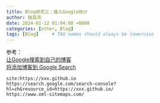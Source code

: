 ```yaml
---
title: Blog研究三：接入Google统计
author: 独孤流
date: 2024-01-12 01:04:00 +0800
categories: [other, Blog]
tags: [Blog]     # TAG names should always be lowercase
---
```


参考：    
[让Google搜索到自己的博客](https://zoharandroid.github.io/2019-08-03-%E8%AE%A9%E8%B0%B7%E6%AD%8C%E6%90%9C%E7%B4%A2%E5%88%B0%E8%87%AA%E5%B7%B1%E7%9A%84%E5%8D%9A%E5%AE%A2/)    
[将添加博客到 Google Search](https://wizard23333.github.io/posts/build-your-blog-3/)

`site:https://xxx.github.io`    
`https://search.google.com/search-console?hl=zh&resource_id=https://xxx.github.io/`    
`https://www.xml-sitemaps.com/`    

